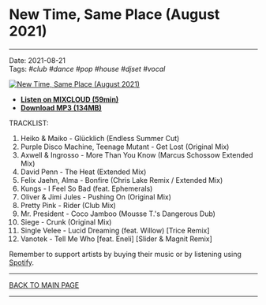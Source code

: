# New Time, Same Place (August 2021)

----

Date: 2021-08-21  
Tags: *#club* *#dance* *#pop* *#house* *#djset* *#vocal*    
  
[![New Time, Same Place (August 2021)](https://thumbnailer.mixcloud.com/unsafe/300x300/extaudio/2/1/8/3/e758-6738-47ae-8f79-ece6527a1c56)](https://www.mixcloud.com/FreshDanceMusic/new-time-same-place-august-2021/)

* [**Listen on MIXCLOUD (59min)**](https://www.mixcloud.com/FreshDanceMusic/new-time-same-place-august-2021/)
* [**Download MP3 (134MB)**](https://1drv.ms/u/s!AmzuuXrjf51v38ps7eUePWVih7N4Pg?e=ewfB0R) 

TRACKLIST:  

1. Heiko & Maiko - Glücklich (Endless Summer Cut)
2. Purple Disco Machine, Teenage Mutant - Get Lost (Original Mix)
3. Axwell & Ingrosso - More Than You Know (Marcus Schossow Extended Mix)
4. David Penn - The Heat (Extended Mix)
5. Felix Jaehn, Alma - Bonfire (Chris Lake Remix / Extended Mix)
6. Kungs - I Feel So Bad (feat. Ephemerals)
7. Oliver & Jimi Jules - Pushing On (Original Mix)
8. Pretty Pink - Rider (Club Mix)
9. Mr. President - Coco Jamboo (Mousse T.'s Dangerous Dub)
10. Siege - Crunk (Original Mix)
11. Single Velee - Lucid Dreaming (feat. Willow) [Trice Remix]
12. Vanotek - Tell Me Who [feat. Eneli] [Slider & Magnit Remix]

Remember to support artists by buying their music or by listening using 
[Spotify](https://open.spotify.com/user/hopbit/playlist/5pauzyEbUAAKknivnm52nm?si=tFURlBD-QBm_DA3ABPChfg).

----

[BACK TO MAIN PAGE](./README.md)

---- 
